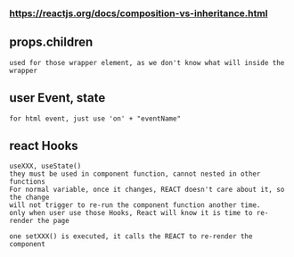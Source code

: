 ### https://reactjs.org/docs/composition-vs-inheritance.html
##  props.children
    used for those wrapper element, as we don't know what will inside the wrapper

##  user Event,  state
    for html event, just use 'on' + "eventName"
##  react Hooks
    useXXX, useState()
    they must be used in component function, cannot nested in other functions
    For normal variable, once it changes, REACT doesn't care about it, so the change
    will not trigger to re-run the component function another time.
    only when user use those Hooks, React will know it is time to re-render the page

    one setXXX() is executed, it calls the REACT to re-render the component